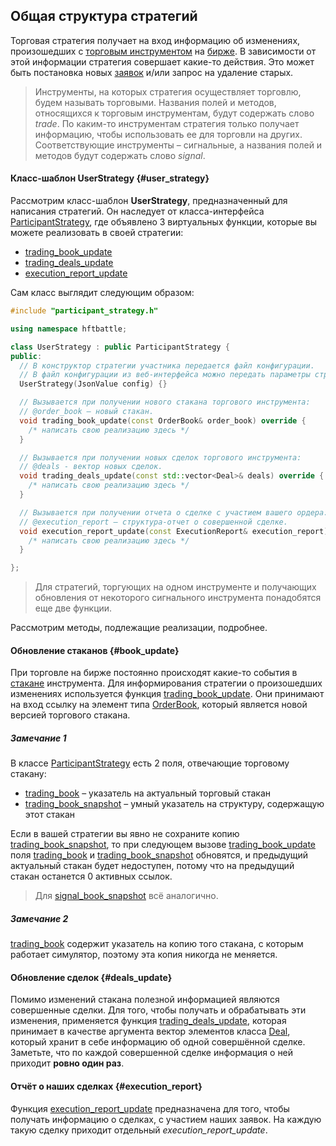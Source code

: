 ## Общая структура стратегий

Торговая стратегия получает на вход информацию об изменениях, произошедших с [торговым инструментом](/terms.md#instrument) на [бирже](/terms.md#exchange).
В зависимости от этой информации стратегия совершает какие-то действия.
Это может быть постановка новых [заявок](/terms.md#order) и/или запрос на удаление старых.

> Инструменты, на которых стратегия осуществляет торговлю, будем называть торговыми.
Названия полей и методов, относящихся к торговым инструментам, будут содержать слово *trade*.
По каким-то инструментам стратегия только получает информацию, чтобы использовать ее для торговли на других.
Соответствующие инструменты – сигнальные, а названия полей и методов будут содержать слово *signal*.

#### Класс-шаблон UserStrategy {#user_strategy}

Рассмотрим класс-шаблон **UserStrategy**, предназначенный для написания стратегий.
Он наследует от класса-интерфейса [ParticipantStrategy](/api/ParticipantStrategy.md), где объявлено 3 виртуальных функции, которые вы можете реализовать в своей стратегии:

- [trading_book_update](/api/ParticipantStrategy.md#trading_book_update)
- [trading_deals_update](/api/ParticipantStrategy.md#trading_deals_update)
- [execution_report_update](/api/ParticipantStrategy.md#execution_report_update)

Сам класс выглядит следующим образом:

```c++
#include "participant_strategy.h"

using namespace hftbattle;

class UserStrategy : public ParticipantStrategy {
public:
  // В конструктор стратегии участника передается файл конфигурации.
  // В файл конфигурации из веб-интерфейса можно передать параметры стратегии.
  UserStrategy(JsonValue config) {}

  // Вызывается при получении нового стакана торгового инструмента:
  // @order_book – новый стакан.
  void trading_book_update(const OrderBook& order_book) override {
    /* написать свою реализацию здесь */
  }

  // Вызывается при получении новых сделок торгового инструмента:
  // @deals - вектор новых сделок.
  void trading_deals_update(const std::vector<Deal>& deals) override {
    /* написать свою реализацию здесь */
  }

  // Вызывается при получении отчета о сделке с участием вашего ордера:
  // @execution_report – структура-отчет о совершенной сделке.
  void execution_report_update(const ExecutionReport& execution_report) override {
    /* написать свою реализацию здесь */
  }

};
```

> Для стратегий, торгующих на одном инструменте и получающих обновления от некоторого сигнального инструмента понадобятся еще две функции.

Рассмотрим методы, подлежащие реализации, подробнее.

#### Обновление стаканов {#book_update}

При торговле на бирже постоянно происходят какие-то события в [стакане](/terms.md#order_book) инструмента.
Для информирования стратегии о произошедших изменениях используется функция [trading_book_update](/api/ParticipantStrategy.md#trading_book_update).
Они принимают на вход ссылку на элемент типа [OrderBook](/api/OrderBook.md), который является новой версией торгового стакана.

##### Замечание 1

В классе [ParticipantStrategy](/api/ParticipantStrategy.md) есть 2 поля, отвечающие торговому стакану:

- [trading_book](/api/ParticipantStrategy.md#trading_book) – указатель на актуальный торговый стакан
- [trading_book_snapshot](/api/ParticipantStrategy.md#trading_book_snapshot) – умный указатель на структуру, содержащую этот стакан

Если в вашей стратегии вы явно не сохраните копию [trading_book_snapshot](/api/ParticipantStrategy.md#trading_book_snapshot), то при следующем вызове [trading_book_update](/api/ParticipantStrategy.md#trading_book_update) поля [trading_book](/api/ParticipantStrategy.md#trading_book) и [trading_book_snapshot](/api/ParticipantStrategy.md#trading_book_snapshot) обновятся, и предыдущий актуальный стакан будет недоступен, потому что на предыдущий стакан останется 0 активных ссылок.
> Для [signal_book_snapshot](/api/ParticipantStrategy.md#signal_book_snapshot) всё аналогично.

##### Замечание 2

[trading_book](/api/ParticipantStrategy.md#trading_book) содержит указатель на копию того стакана, с которым работает симулятор, поэтому эта копия никогда не меняется.

#### Обновление сделок {#deals_update}

Помимо изменений стакана полезной информацией являются совершенные сделки.
Для того, чтобы получать и обрабатывать эти изменения, применяется функция [trading_deals_update](/api/ParticipantStrategy.md#trading_deals_update), которая принимает в качестве аргумента вектор элементов класса [Deal](/api/Deal.md), который хранит в себе информацию об одной совершённой сделке.
Заметьте, что по каждой совершенной сделке информация о ней приходит **ровно один раз**.

#### Отчёт о наших сделках {#execution_report}

Функция [execution_report_update](/api/ParticipantStrategy.md#execution_report_update) предназначена для того, чтобы получать информацию о сделках, с участием наших заявок.
На каждую такую сделку приходит отдельный *execution_report_update*.
